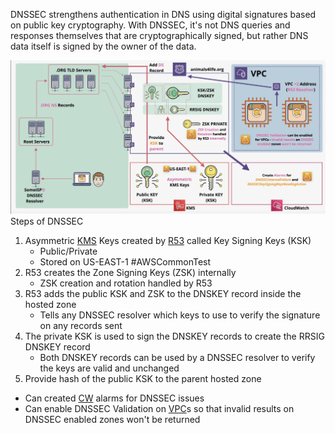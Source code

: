 DNSSEC strengthens authentication in DNS using digital signatures based on public key cryptography. With DNSSEC, it's not DNS queries and responses themselves that are cryptographically signed, but rather DNS data itself is signed by the owner of the data.


![Pasted image 20250320203118.png](_atts/Pasted%20image%2020250320203118.png)
Steps of DNSSEC

1) Asymmetric [KMS](../Security/KMS/KMS.md) Keys created by [R53](R53.md) called Key Signing Keys (KSK)
	- Public/Private
	- Stored on US-EAST-1 #AWSCommonTest 
2) R53 creates the Zone Signing Keys (ZSK) internally
	- ZSK creation and rotation handled by R53
3) R53 adds the public KSK and ZSK to the DNSKEY record inside the hosted zone
	- Tells any DNSSEC resolver which keys to use to verify the signature on any records sent
4) The private KSK is used to sign the DNSKEY records to create the RRSIG DNSKEY record
	- Both DNSKEY records can be used by a DNSSEC resolver to verify the keys are valid and unchanged
5) Provide hash of the public KSK to the parent hosted zone

- Can created [CW](../Logs/CW.md) alarms for DNSSEC issues
- Can enable DNSSEC Validation on [VPC](../Network/VPC/VPC.md)s so that invalid results on DNSSEC enabled zones won't be returned

